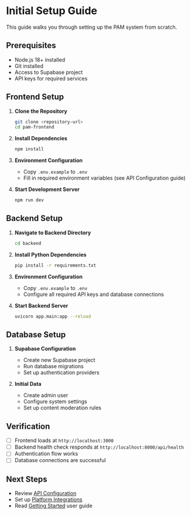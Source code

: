 
# Initial Setup Guide

This guide walks you through setting up the PAM system from scratch.

## Prerequisites

- Node.js 18+ installed
- Git installed
- Access to Supabase project
- API keys for required services

## Frontend Setup

1. **Clone the Repository**
   ```bash
   git clone <repository-url>
   cd pam-frontend
   ```

2. **Install Dependencies**
   ```bash
   npm install
   ```

3. **Environment Configuration**
   - Copy `.env.example` to `.env`
   - Fill in required environment variables (see API Configuration guide)

4. **Start Development Server**
   ```bash
   npm run dev
   ```

## Backend Setup

1. **Navigate to Backend Directory**
   ```bash
   cd backend
   ```

2. **Install Python Dependencies**
   ```bash
   pip install -r requirements.txt
   ```

3. **Environment Configuration**
   - Copy `.env.example` to `.env`
   - Configure all required API keys and database connections

4. **Start Backend Server**
   ```bash
   uvicorn app.main:app --reload
   ```

## Database Setup

1. **Supabase Configuration**
   - Create new Supabase project
   - Run database migrations
   - Set up authentication providers

2. **Initial Data**
   - Create admin user
   - Configure system settings
   - Set up content moderation rules

## Verification

- [ ] Frontend loads at `http://localhost:3000`
- [ ] Backend health check responds at `http://localhost:8000/api/health`
- [ ] Authentication flow works
- [ ] Database connections are successful

## Next Steps

- Review [API Configuration](./api-configuration.md)
- Set up [Platform Integrations](./platform-integrations.md)
- Read [Getting Started](../user-guides/getting-started.md) user guide
